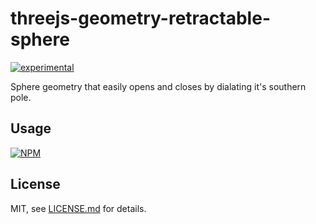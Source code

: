 # threejs-geometry-retractable-sphere

[![experimental](http://badges.github.io/stability-badges/dist/experimental.svg)](http://github.com/badges/stability-badges)

Sphere geometry that easily opens and closes by dialating it's southern pole.

## Usage

[![NPM](https://nodei.co/npm/threejs-geometry-retractable-sphere.png)](https://nodei.co/npm/threejs-geometry-retractable-sphere/)

## License

MIT, see [LICENSE.md](http://github.com/Jam3/threejs-geometry-retractable-sphere/blob/master/LICENSE.md) for details.
